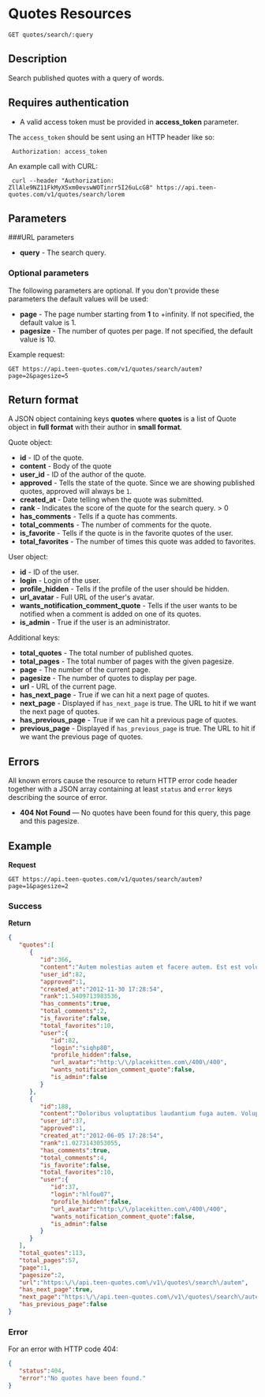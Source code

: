 # Quotes Resources

    GET quotes/search/:query

## Description
Search published quotes with a query of words.

## Requires authentication
* A valid access token must be provided in **access_token** parameter.

The `access_token` should be sent using an HTTP header like so:

     Authorization: access_token

An example call with CURL:

     curl --header "Authorization: ZllAle9NZ11FkMyX5xm0evswWOTinrr5I26uLcGB" https://api.teen-quotes.com/v1/quotes/search/lorem

## Parameters
###URL parameters

- **query** - The search query.

### Optional parameters
The following parameters are optional. If you don't provide these parameters the default values will be used:

- **page** - The page number starting from **1** to +infinity. If not specified, the default value is 1.
- **pagesize** - The number of quotes per page. If not specified, the default value is 10.

Example request:

    GET https://api.teen-quotes.com/v1/quotes/search/autem?page=2&pagesize=5

## Return format
A JSON object containing keys **quotes** where **quotes** is a list of Quote object in **full format** with their author in **small format**.

Quote object:

- **id** - ID of the quote.
- **content** - Body of the quote
- **user_id** - ID of the author of the quote.
- **approved** - Tells the state of the quote. Since we are showing published quotes, approved will always be `1`.
- **created_at** - Date telling when the quote was submitted.
- **rank** - Indicates the score of the quote for the search query. > 0
- **has_comments** - Tells if a quote has comments.
- **total_comments** - The number of comments for the quote.
- **is_favorite** - Tells if the quote is in the favorite quotes of the user.
- **total_favorites** - The number of times this quote was added to favorites.

User object:

- **id** - ID of the user.
- **login** - Login of the user.
- **profile_hidden** - Tells if the profile of the user should be hidden.
- **url_avatar** - Full URL of the user's avatar.
- **wants_notification_comment_quote** - Tells if the user wants to be notified when a comment is added on one of its quotes.
- **is_admin** - True if the user is an administrator.

Additional keys:

- **total_quotes** - The total number of published quotes.
- **total_pages** - The total number of pages with the given pagesize.
- **page** - The number of the current page.
- **pagesize** - The number of quotes to display per page.
- **url** - URL of the current page.
- **has_next_page** - True if we can hit a next page of quotes.
- **next_page** - Displayed if `has_next_page` is true. The URL to hit if we want the next page of quotes.
- **has_previous_page** - True if we can hit a previous page of quotes.
- **previous_page** - Displayed if `has_previous_page` is true. The URL to hit if we want the previous page of quotes.

## Errors
All known errors cause the resource to return HTTP error code header together with a JSON array containing at least `status` and `error` keys describing the source of error.

- **404 Not Found** — No quotes have been found for this query, this page and this pagesize.

## Example
**Request**

    GET https://api.teen-quotes.com/v1/quotes/search/autem?page=1&pagesize=2

### Success
**Return**
``` json
{
   "quotes":[
      {
         "id":366,
         "content":"Autem molestias autem et facere autem. Est est voluptatem ducimus numquam quibusdam illum labore. Beatae dignissimos aut excepturi qui error. Rerum qui voluptatem sint delectus delectus tempore ex. Nesciunt sapiente eligendi dolore eaque quisquam.",
         "user_id":82,
         "approved":1,
         "created_at":"2012-11-30 17:28:54",
         "rank":1.5409713983536,
         "has_comments":true,
         "total_comments":2,
         "is_favorite":false,
         "total_favorites":10,
         "user":{
            "id":82,
            "login":"siqhp80",
            "profile_hidden":false,
            "url_avatar":"http:\/\/placekitten.com\/400\/400",
            "wants_notification_comment_quote":false,
            "is_admin":false
         }
      },
      {
         "id":188,
         "content":"Doloribus voluptatibus laudantium fuga autem. Voluptates asperiores et est qui eveniet magnam odit corporis. Assumenda saepe nisi sit autem earum ut necessitatibus. Qui mollitia odio dolores molestiae sed fugit.",
         "user_id":37,
         "approved":1,
         "created_at":"2012-06-05 17:28:54",
         "rank":1.0273143053055,
         "has_comments":true,
         "total_comments":4,
         "is_favorite":false,
         "total_favorites":10,
         "user":{
            "id":37,
            "login":"hlfou07",
            "profile_hidden":false,
            "url_avatar":"http:\/\/placekitten.com\/400\/400",
            "wants_notification_comment_quote":false,
            "is_admin":false
         }
      }
   ],
   "total_quotes":113,
   "total_pages":57,
   "page":1,
   "pagesize":2,
   "url":"https:\/\/api.teen-quotes.com\/v1\/quotes\/search\/autem",
   "has_next_page":true,
   "next_page":"https:\/\/api.teen-quotes.com\/v1\/quotes\/search\/autem?page=2&pagesize=2",
   "has_previous_page":false
}
```

### Error
For an error with HTTP code 404:
``` json
{
   "status":404,
   "error":"No quotes have been found."
}
```